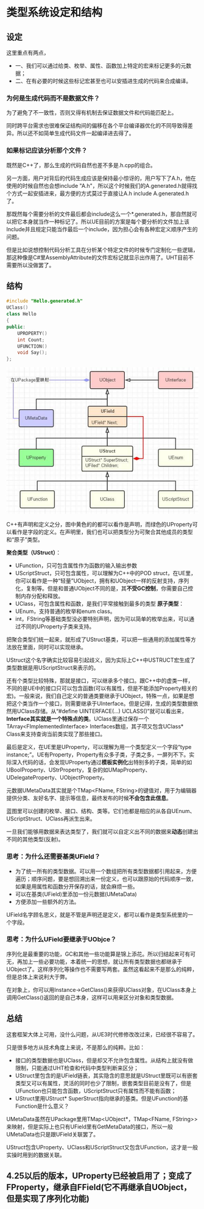 # 类型系统设定和结构

## 设定

这里重点有两点，

* 一、我们可以通过给类、枚举、属性、函数加上特定的宏来标记更多的元数据；
* 二、在有必要的时候这些标记宏甚至也可以安插进生成的代码来合成编译。

### 为何是生成代码而不是数据文件？

为了避免了不一致性，否则又得有机制去保证数据文件和代码能匹配上。

同时跨平台需求也很难保证结构间的偏移在各个平台编译器优化的不同导致得差异。所以还不如简单生成代码文件一起编译进去得了。

### 如果标记应该分析那个文件？

既然是C++了，那么生成的代码自然也差不多是.h.cpp的组合。

另一方面，用户对背后的代码生成应该是保持最小惊讶的，用户写下了A.h，他在使用的时候自然也会想include "A.h"，所以这个时候我们的A.generated.h就得找个方式一起安插进来，最方便的方式莫过于直接让A.h include A.generated.h了。

那既然每个需要分析的文件最后都会include这么一个*.generated.h，那自然就可以把它本身就当作一种标记了。所以UE目前的方案是每个要分析的文件加上该Include并且规定只能当作最后一个include，因为担心会有各种宏定义顺序产生的问题。

但是比如说想控制代码分析工具在分析某个特定文件的时候专门定制化一些逻辑，那这种像是C#里AssemblyAttribute的文件宏标记就显示出作用了。UHT目前不需要所以没做罢了。

## 结构

```C++
#include "Hello.generated.h"
UClass()
class Hello
{
public:
    UPROPERTY()
    int Count;
    UFUNCTION()
    void Say();
};
```

![img](结构图.jpg)

C++有声明和定义之分，图中黄色的的都可以看作是声明，而绿色的UProperty可以看作是字段的定义。在声明里，我们也可以把类型分为可聚合其他成员的类型和“原子”类型。

**聚合类型（UStruct）**：

* UFunction，只可包含属性作为函数的输入输出参数
* UScriptStruct，只可包含属性，可以理解为C++中的POD struct，在UE里，你可以看作是一种“轻量”UObject，拥有和UObject一样的反射支持，序列化，复制等。但是和普通UObject不同的是，其**不受GC控制**，你需要自己控制内存分配和释放。
* UClass，可包含属性和函数，是我们平常接触到最多的类型
**原子类型**：
* UEnum，支持普通的枚举和enum class。
* int，FString等基础类型没必要特别声明，因为可以简单的枚举出来，可以通过不同的UProperty子类来支持。

把聚合类型们统一起来，就形成了UStruct基类，可以把一些通用的添加属性等方法放在里面，同时可以实现继承。

UStruct这个名字确实比较容易引起歧义，因为实际上C++中USTRUCT宏生成了类型数据是用UScriptStruct来表示的。

还有个类型比较特殊，那就是接口，可以继承多个接口。跟C++中的虚类一样，不同的是UE中的接口只可以包含函数(可以有属性，但是不能添加Property相关的宏)。一般来说，我们自己定义的普通类要继承于UObject，特殊一点，如果是想把这个类当作一个接口，则需要继承于UInterface。但是记得，生成的类型数据依然用UClass存储。从“#define UINTERFACE(...) UCLASS()”就可以看出来，**Interface其实就是一个特殊点的类**。UClass里通过保存一个TArray\<FImplementedInterface> Interfaces数组，其子项又包含UClass* Class来支持查询当前类实现了那些接口。

最后是定义，在UE里是UProperty，可以理解为用一个类型定义一个字段“type instance;”。UE有Property，Property有众多子类，子类之多，一屏列不下。实际深入代码的话，会发现UProperty通过**模板实例化**出特别多的子类，简单的如UBoolProperty、UStrProperty，复杂的如UMapProperty、UDelegateProperty、UObjectProperty。

元数据UMetaData其实就是个TMap<FName, FString>的键值对，用于为编辑器提供分类、友好名字、提示等信息，最终发布的时候**不会包含此信息**。

蓝图里可以创建的枚举、接口、结构、类等。它们也都是相应的从各自UEnum、UScriptStruct、UClass再派生出来。

一旦我们能够用数据来表达类型了，我们就可以自定义出不同的数据来**动态**创建出不同的其他类型(反射)。

### 思考：为什么还需要基类UField？

* 为了统一所有的类型数据。可以用一个数组把所有类型数据都引用起来，方便遍历；顺序问题，要是想回溯出来一份定义，也可以跟原始的代码顺序一致，如果是用属性和函数分开保存的话，就会麻烦一些。
* 可以在基类(UField)里添加一份元数据(UMetaData)
* 方便添加一些额外的方法。

UField名字顾名思义，就是不管是声明还是定义，都可以看作是类型系统里的一个字段。

### 思考：为什么UField要继承于UObjce？

序列化是最重要的功能，GC和其他一些功能算是锦上添花。所以归结起来可有可无，再加上一些必要功能，本着统一的思想，就让所有类型数据也都继承于UObject了。这样序列化等操作也不需要写两套。虽然这看起来不是那么的纯粹，但是总体上来说利大于弊。

在对象上，你可以用Instance->GetClass()来获得UClass对象，在UClass本身上调用GetClass()返回的是自己本身，这样可以用来区分对象和类型数据。

## 总结

这套框架大体上可用，没什么问题，从UE3时代修修改改过来，已经很不容易了。

只是很多地方从技术角度上来说，不是那么的纯粹。比如：

* 接口的类型数据也是UClass，但是却又不允许包含属性。从结构上就没有做限制，只能通过UHT检查和代码中类型判断来区分；
* UStruct里包含的是UField链表，其实隐含的意思就是UStruct里既可以有嵌套类型又可以有属性，灵活的同时也少了限制，嵌套类型目前是没有了，但是UFunction也只能包含函数，UScriptStruct只有属性而不能有函数；
* UStruct里用UStruct* SuperStruct指向继承的基类。但是UFunction的基Function是什么意义？

UMetaData虽然在UPackage里用TMap\<UObject*，TMap\<FName, FString>>来映射，但是实际上也只有UField里有GetMetaData的接口，所以一般UMetaData也只是跟UField关联罢了。

UStruct包含UProperty、UClass和UScriptStruct又包含UFunction，这才是一般实操时用到的数据关联。

## 4.25以后的版本，UProperty已经被启用了；变成了FProperty，继承自FField(它不再继承自UObject，但是实现了序列化功能)
